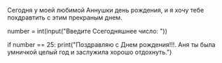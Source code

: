 Сегодня у моей любимой Аннушки день рождения, и я хочу тебе похдравтить с этим прекраным днем. 

number = int(input("Введите Ссегодняшнее число: "))

if number == 25:
    print("Поздравляю с Днем рождения!!!. Аня ты была умничкой целый год и заслужила хорошо отдохнуть.")
